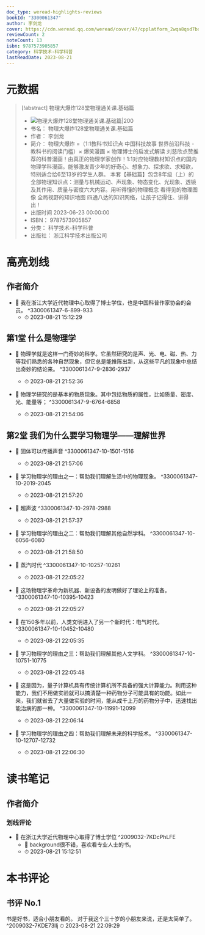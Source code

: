 ```yaml
---
doc_type: weread-highlights-reviews
bookId: "3300061347"
author: 李剑龙
cover: https://cdn.weread.qq.com/weread/cover/47/cpplatform_2wqa8qsd7bonebhkgbtcfk/t7_cpplatform_2wqa8qsd7bonebhkgbtcfk1687845737.jpg
reviewCount: 2
noteCount: 13
isbn: 9787573905857
category: 科学技术-科学科普
lastReadDate: 2023-08-21
---
```

# 元数据
> [!abstract] 物理大爆炸128堂物理通关课.基础篇
> - ![ 物理大爆炸128堂物理通关课.基础篇|200](https://cdn.weread.qq.com/weread/cover/47/cpplatform_2wqa8qsd7bonebhkgbtcfk/t7_cpplatform_2wqa8qsd7bonebhkgbtcfk1687845737.jpg)
> - 书名： 物理大爆炸128堂物理通关课.基础篇
> - 作者： 李剑龙
> - 简介： 物理大爆炸 =（1:1教科书知识点 中国科技故事 世界前沿科技 - 教科书的阅读门槛）× 爆笑漫画 × 物理博士的启发式解读
刘慈欣点赞推荐的科普漫画！由真正的物理学家创作！1:1对应物理教材知识点的国内物理学科漫画。能够激发青少年的好奇心、想象力、探求欲、求知欲，特别适合给6至13岁的学生人群。
本套【基础篇】包含8年级（上）的全部物理知识点：测量与机械运动、声现象、物态变化、光现象、透镜及其作用、质量与密度六大内容。用听得懂的物理概念 看得见的物理图像 全局视野的知识地图 四通八达的知识网络，让孩子记得住、讲得出！
> - 出版时间 2023-06-23 00:00:00
> - ISBN： 9787573905857
> - 分类： 科学技术-科学科普
> - 出版社： 浙江科学技术出版公司

# 高亮划线

## 作者简介


- 📌 我在浙江大学近代物理中心取得了博士学位，也是中国科普作家协会的会员。 ^3300061347-6-899-933
    - ⏱ 2023-08-21 15:12:29 
## 第1堂 什么是物理学


- 📌 物理学就是这样一门奇妙的科学。它虽然研究的是声、光、电、磁、热、力等我们熟悉的各种自然现象，但它总是能推陈出新，从这些平凡的现象中总结出奇妙的结论来。 ^3300061347-9-2836-2937
    - ⏱ 2023-08-21 21:52:36 

- 📌 物理学研究的是基本的物质现象。其中包括物质的属性，比如质量、密度、光、能量等； ^3300061347-9-6764-6858
    - ⏱ 2023-08-21 21:54:06 
## 第2堂 我们为什么要学习物理学——理解世界


- 📌 固体可以传播声音 ^3300061347-10-1501-1516
    - ⏱ 2023-08-21 21:57:06 

- 📌 学习物理学的理由之一：帮助我们理解生活中的物理现象。 ^3300061347-10-2019-2045
    - ⏱ 2023-08-21 21:57:20 

- 📌 超声波 ^3300061347-10-2978-2988
    - ⏱ 2023-08-21 21:57:37 

- 📌 学习物理学的理由之二：帮助我们理解其他自然学科。 ^3300061347-10-6056-6080
    - ⏱ 2023-08-21 21:58:50 

- 📌 蒸汽时代 ^3300061347-10-10257-10261
    - ⏱ 2023-08-21 22:05:22 

- 📌 这场物理学革命为新机器、新设备的发明做好了理论上的准备。 ^3300061347-10-10395-10423
    - ⏱ 2023-08-21 22:05:27 

- 📌 在150多年以前，人类文明进入了另一个新时代：电气时代。 ^3300061347-10-10452-10480
    - ⏱ 2023-08-21 22:05:35 

- 📌 学习物理学的理由之三：帮助我们理解其他人文学科。 ^3300061347-10-10751-10775
    - ⏱ 2023-08-21 22:05:48 

- 📌 这是因为，量子计算机具有传统计算机所不具备的强大计算能力。利用这种能力，我们不用做实验就可以搞清楚一种药物分子可能具有的功能。如此一来，我们就省去了大量做实验的时间，能从成千上万的药物分子中，迅速找出能治病的那一种。 ^3300061347-10-11991-12099
    - ⏱ 2023-08-21 22:06:14 

- 📌 学习物理学的理由之四：帮助我们理解未来的科学技术。 ^3300061347-10-12707-12732
    - ⏱ 2023-08-21 22:06:30 
# 读书笔记

## 作者简介

### 划线评论
- 📌 在浙江大学近代物理中心取得了博士学位  ^2009032-7KDcPhLFE
    - 💭 background很不错，喜欢看专业人士的书。
    - ⏱ 2023-08-21 15:12:51
   
# 本书评论

## 书评 No.1 
书是好书，适合小朋友看的。
对于我这个三十岁的小朋友来说，还是太简单了。 ^2009032-7KDE73llj
⏱ 2023-08-21 22:09:29
